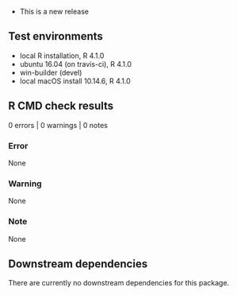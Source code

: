 * This is a new release

## Test environments
* local R installation, R 4.1.0
* ubuntu 16.04 (on travis-ci), R 4.1.0
* win-builder (devel)
* local macOS install 10.14.6, R 4.1.0

## R CMD check results
0 errors | 0 warnings | 0 notes

### Error
None

### Warning
None

### Note
None

## Downstream dependencies
There are currently no downstream dependencies for this package.
